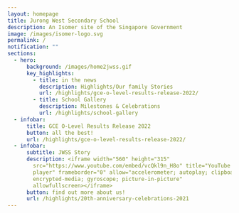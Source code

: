 ```yaml
---
layout: homepage
title: Jurong West Secondary School
description: An Isomer site of the Singapore Government
image: /images/isomer-logo.svg
permalink: /
notification: ""
sections:
  - hero:
      background: /images/home2jwss.gif
      key_highlights:
        - title: in the news
          description: Highlights/Our family Stories
          url: /highlights/gce-o-level-results-release-2022/
        - title: School Gallery
          description: Milestones & Celebrations
          url: /highlights/school-gallery
  - infobar:
      title: GCE O-Level Results Release 2022
      button: all the best!
      url: /highlights/gce-o-level-results-release-2022/
  - infobar:
      subtitle: JWSS Story
      description: <iframe width="560" height="315"
        src="https://www.youtube.com/embed/vcQkl9n_H8o" title="YouTube video
        player" frameborder="0" allow="accelerometer; autoplay; clipboard-write;
        encrypted-media; gyroscope; picture-in-picture"
        allowfullscreen></iframe>
      button: find out more about us!
      url: /highlights/20th-anniversary-celebrations-2021
---
```

